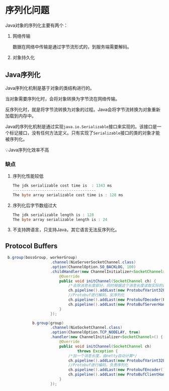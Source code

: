 # 序列化问题

Java对象的序列化主要有两个：

1. 网络传输
   
    数据在网络中传输是通过字节流形式的，到服务端需要解码。
    
2. 对象持久化

## Java序列化

Java序列化机制是基于对象的类结构进行的。

当对象需要序列化时，会将对象转换为字节流在网络传输。

反序列化时，就是将字节流转换为对象的过程。Java会将字节流转换为对象重新加载到内存中。

Java的序列化机制是通过实现`java.io.Serializable`接口来实现的。该接口是一个标记接口，没有任何方法定义。只有实现了`Serializable`接口的类的对象才能被序列化。

<aside>
💡Java序列化效率不高




### 缺点

1. 序列化性能较低
   
    ```java
    The jdk serializable cost time is  : 1343 ms
    -------------------------------------
    The byte array serializable cost time is : 128 ms
    ```
    
2. 序列化后字节数组过大
   
    ```java
    The jdk serializable length is : 128
    The byte array serializable length is : 24
    ```
    
3. 不支持跨语言，只支持Java，其它语言无法反序列化。

## Protocol Buffers

```java
 b.group(bossGroup, workerGroup)
                    .channel(NioServerSocketChannel.class)
                    .option(ChannelOption.SO_BACKLOG, 100)
                    .childHandler(new ChannelInitializer<SocketChannel>() {
                        @Override
                        public void initChannel(SocketChannel ch) {
                            /*去除消息长度部分，同时根据这个消息长度读取实际的数据*/
                            ch.pipeline().addLast(new ProtobufVarint32FrameDecoder());
                            //Protobuf进行解码，反序列化
                            ch.pipeline().addLast(new ProtobufDecoder(PersonProto.Person.getDefaultInstance()));
                            ch.pipeline().addLast(new ProtoBufServerHandler());
                        }
                    });
```

```java
            b.group(group)
                    .channel(NioSocketChannel.class)
                    .option(ChannelOption.TCP_NODELAY, true)
                    .handler(new ChannelInitializer<SocketChannel>() {
                        @Override
                        public void initChannel(SocketChannel ch)
                                throws Exception {
                            /*加一个消息长度，由netty自动计算*/
                            ch.pipeline().addLast(new ProtobufVarint32LengthFieldPrepender());
                            //Protobuf进行编码，负责序列化
                            ch.pipeline().addLast(new ProtobufEncoder());
                            ch.pipeline().addLast(new ProtoBufClientHandler());
                        }
                    });
```